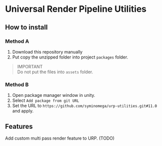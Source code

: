 # Universal Render Pipeline Utilities

## How to install
### Method A
1. Download this repository manually
2. Put copy the unzipped folder into project `packages` folder.
> IMPORTANT  
> Do not put the files into `assets` folder.
### Method B
1. Open package manager window in unity.
2. Select `Add package from git URL`
3. Set the URL to `https://github.com/syminomega/urp-utilities.git#11.0` and apply.

## Features 
Add custom multi pass render feature to URP.
(TODO)